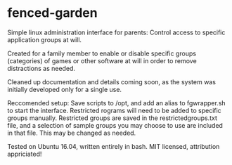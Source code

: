 # fenced-garden
Simple linux administration interface for parents: Control access to specific application groups at will.

Created for a family member to enable or disable specific groups (categories) of games or other software at will in order to remove distractions as needed. 

Cleaned up documentation and details coming soon, as the system was initially developed only for a single use. 

Reccomended setup: Save scripts to /opt, and add an alias to fgwrapper.sh to start the interface. Restricted rograms will need to be added to specific groups manually. Restricted groups are saved in the restrictedgroups.txt file, and a selection of sample groups you may choose to use are included in that file. This may be changed as needed.

Tested on Ubuntu 16.04, written entirely in bash. MIT licensed, attribution appriciated!
